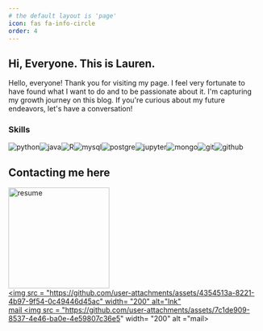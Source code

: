 ```yaml
---
# the default layout is 'page'
icon: fas fa-info-circle
order: 4
---
```


## Hi, Everyone. This is Lauren.
Hello, everyone! Thank you for visiting my page. I feel very fortunate to have found what I want to do and to be passionate about it. I'm capturing my growth journey on this blog. If you're curious about my future endeavors, let's have a conversation!

### Skills  
<div style="display: flex; flex-wrap: wrap;">
    <img src="https://img.shields.io/badge/Python-3766AB?style=flat-square&logo=Python&logoColor=white" alt="python"/>
    <img src="https://img.shields.io/badge/java-green?style=flat-square" alt="java">
    <img src="https://img.shields.io/badge/r-276DC3?style=flat-square&logo=r&logoColor=white" alt="R"/>
    <img src="https://img.shields.io/badge/mysql-4479A1?style=flat-square&logo=mysql&logoColor=white" alt="mysql"/>
    <img src="https://img.shields.io/badge/postgresql-4169E1?style=flat-square&logo=postgresql&logoColor=white" alt="postgre"/>
    <img src="https://img.shields.io/badge/jupyter-F37626?style=flat-square&logo=jupyter&logoColor=white" alt="jupyter"/>
    <img src="https://img.shields.io/badge/mongodb-47A248?style=flat-square&logo=mongodb&logoColor=white" alt="mongo"/>
    <img src="https://img.shields.io/badge/git-F05032?style=flat-square&logo=git&logoColor=white" alt="git"/>
    <img src="https://img.shields.io/badge/github-181717?style=flat-square&logo=github&logoColor=white" alt="github"/>
    
</div>


## Contacting me here
[<img src = "https://github.com/user-attachments/assets/03ce1880-2188-4c1f-8ef6-8f02dd4b9618" width= "200" alt ="resume">](https://github.com/user-attachments/files/16760501/New_Resume.docx.pdf)  
[<img src = "https://github.com/user-attachments/assets/4354513a-8221-4b97-9f54-0c49446d45ac" width= "200" alt="lnk"](https://www.linkedin.com/in/sangeun-lee-28ba012a1/)  
<a href='mailto:shangeuny@gmail.com'>mail <img src = "https://github.com/user-attachments/assets/7c1de909-8537-4e46-ba0e-4e59807c36e5" width= "200" alt ="mail>
</a> 
